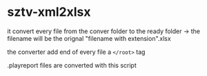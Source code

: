 # sztv-xml2xlsx
it convert every file from the conver folder to the ready folder -> the filename will be the orignal "filename with extension".xlsx

the converter add end of every file a `</root>` tag

.playreport files are converted with this script
